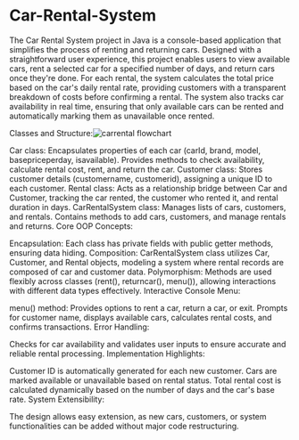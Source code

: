 # Car-Rental-System
The Car Rental System project in Java is a console-based application that simplifies the process of renting and returning cars. Designed with a straightforward user experience, this project enables users to view available cars, rent a selected car for a specified number of days, and return cars once they're done. For each rental, the system calculates the total price based on the car's daily rental rate, providing customers with a transparent breakdown of costs before confirming a rental. The system also tracks car availability in real time, ensuring that only available cars can be rented and automatically marking them as unavailable once rented.


Classes and Structure:![carrental flowchart](https://github.com/user-attachments/assets/c1460a69-9f90-49c0-a571-29dcce8640a9)

Car class:
Encapsulates properties of each car (carId, brand, model, basepriceperday, isavailable).
Provides methods to check availability, calculate rental cost, rent, and return the car.
Customer class:
Stores customer details (customername, customerid), assigning a unique ID to each customer.
Rental class:
Acts as a relationship bridge between Car and Customer, tracking the car rented, the customer who rented it, and rental duration in days.
CarRentalSystem class:
Manages lists of cars, customers, and rentals.
Contains methods to add cars, customers, and manage rentals and returns.
Core OOP Concepts:

Encapsulation:
Each class has private fields with public getter methods, ensuring data hiding.
Composition:
CarRentalSystem class utilizes Car, Customer, and Rental objects, modeling a system where rental records are composed of car and customer data.
Polymorphism:
Methods are used flexibly across classes (rent(), returncar(), menu()), allowing interactions with different data types effectively.
Interactive Console Menu:

menu() method:
Provides options to rent a car, return a car, or exit.
Prompts for customer name, displays available cars, calculates rental costs, and confirms transactions.
Error Handling:

Checks for car availability and validates user inputs to ensure accurate and reliable rental processing.
Implementation Highlights:

Customer ID is automatically generated for each new customer.
Cars are marked available or unavailable based on rental status.
Total rental cost is calculated dynamically based on the number of days and the car's base rate.
System Extensibility:

The design allows easy extension, as new cars, customers, or system functionalities can be added without major code restructuring.
